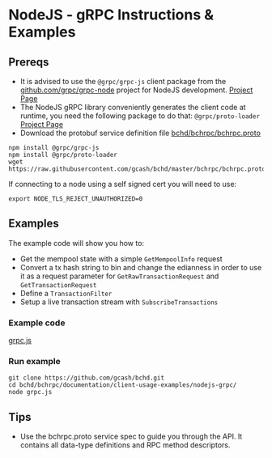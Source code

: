 # NodeJS - gRPC Instructions & Examples

## Prereqs

* It is advised to use the `@grpc/grpc-js` client package from the [github.com/grpc/grpc-node](https://github.com/grpc/grpc-node/) project for NodeJS development. [Project Page](https://github.com/grpc/grpc-node/tree/master/packages/grpc-js)
* The NodeJS gRPC library conveniently generates the client code at runtime, you need the following package to do that: `@grpc/proto-loader` [Project Page](https://github.com/grpc/grpc-node/tree/master/packages/proto-loader)
* Download the protobuf service definition file [
bchd/bchrpc/bchrpc.proto ](https://raw.githubusercontent.com/gcash/bchd/master/bchrpc/bchrpc.proto) 


```
npm install @grpc/grpc-js 
npm install @grpc/proto-loader
wget https://raw.githubusercontent.com/gcash/bchd/master/bchrpc/bchrpc.proto
```

If connecting to a node using a self signed cert you will need to use:

```
export NODE_TLS_REJECT_UNAUTHORIZED=0
```

## Examples

The example code will show you how to:

* Get the mempool state with a simple `GetMempoolInfo` request
* Convert a tx hash string to bin and change the edianness in order to use it as a request parameter for `GetRawTransactionRequest` and `GetTransactionRequest`
* Define a `TransactionFilter`
* Setup a live transaction stream with `SubscribeTransactions`

### Example code

[grpc.js](https://github.com/gcash/bchd/blob/master/bchrpc/documentation/client-usage-examples/nodejs-grpc/grpc.js)

### Run example

```
git clone https://github.com/gcash/bchd.git
cd bchd/bchrpc/documentation/client-usage-examples/nodejs-grpc/
node grpc.js
```

## Tips

* Use the bchrpc.proto service spec to guide you through the API. It contains all data-type definitions and RPC method descriptors.